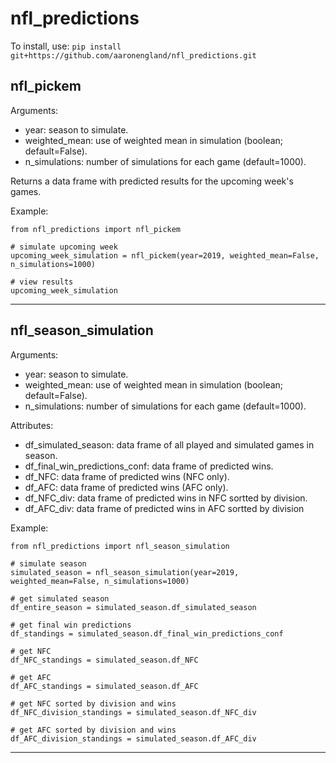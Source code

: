 # nfl_predictions

To install, use: `pip install git+https://github.com/aaronengland/nfl_predictions.git`

## nfl_pickem

Arguments:
- year: season to simulate.
- weighted_mean: use of weighted mean in simulation (boolean; default=False).
- n_simulations: number of simulations for each game (default=1000).

Returns a data frame with predicted results for the upcoming week's games.

Example:

```
from nfl_predictions import nfl_pickem

# simulate upcoming week
upcoming_week_simulation = nfl_pickem(year=2019, weighted_mean=False, n_simulations=1000)

# view results
upcoming_week_simulation
```

---

## nfl_season_simulation

Arguments:
- year: season to simulate.
- weighted_mean: use of weighted mean in simulation (boolean; default=False).
- n_simulations: number of simulations for each game (default=1000).

Attributes:
- df_simulated_season: data frame of all played and simulated games in season.
- df_final_win_predictions_conf: data frame of predicted wins.
- df_NFC: data frame of predicted wins (NFC only).
- df_AFC: data frame of predicted wins (AFC only).
- df_NFC_div: data frame of predicted wins in NFC sortted by division.
- df_AFC_div: data frame of predicted wins in AFC sortted by division

Example:

```
from nfl_predictions import nfl_season_simulation

# simulate season
simulated_season = nfl_season_simulation(year=2019, weighted_mean=False, n_simulations=1000)

# get simulated season
df_entire_season = simulated_season.df_simulated_season

# get final win predictions
df_standings = simulated_season.df_final_win_predictions_conf

# get NFC
df_NFC_standings = simulated_season.df_NFC

# get AFC
df_AFC_standings = simulated_season.df_AFC

# get NFC sorted by division and wins
df_NFC_division_standings = simulated_season.df_NFC_div

# get AFC sorted by division and wins
df_AFC_division_standings = simulated_season.df_AFC_div
```

---
